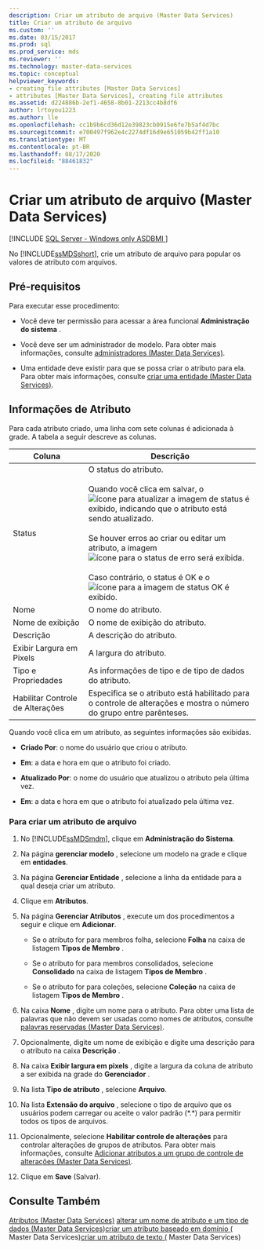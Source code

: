 ```yaml
---
description: Criar um atributo de arquivo (Master Data Services)
title: Criar um atributo de arquivo
ms.custom: ''
ms.date: 03/15/2017
ms.prod: sql
ms.prod_service: mds
ms.reviewer: ''
ms.technology: master-data-services
ms.topic: conceptual
helpviewer_keywords:
- creating file attributes [Master Data Services]
- attributes [Master Data Services], creating file attributes
ms.assetid: d224886b-2ef1-4658-8b01-2213cc4b8df6
author: lrtoyou1223
ms.author: lle
ms.openlocfilehash: cc1b9b6cd36d12e39823cb0915e6fe7b5af4d7bc
ms.sourcegitcommit: e700497f962e4c2274df16d9e651059b42ff1a10
ms.translationtype: MT
ms.contentlocale: pt-BR
ms.lasthandoff: 08/17/2020
ms.locfileid: "88461832"
---
```

# <a name="create-a-file-attribute-master-data-services"></a>Criar um atributo de arquivo (Master Data Services)

[!INCLUDE [SQL Server - Windows only ASDBMI  ](../includes/applies-to-version/sql-windows-only-asdbmi.md)]

  No [!INCLUDE[ssMDSshort](../includes/ssmdsshort-md.md)], crie um atributo de arquivo para popular os valores de atributo com arquivos.

## <a name="prerequisites"></a>Pré-requisitos
 Para executar esse procedimento:

-   Você deve ter permissão para acessar a área funcional **Administração do sistema** .

-   Você deve ser um administrador de modelo. Para obter mais informações, consulte [administradores &#40;Master Data Services&#41;](../master-data-services/administrators-master-data-services.md).

-   Uma entidade deve existir para que se possa criar o atributo para ela. Para obter mais informações, consulte [criar uma entidade &#40;Master Data Services&#41;](../master-data-services/create-an-entity-master-data-services.md).

## <a name="attribute-information"></a>Informações de Atributo
 Para cada atributo criado, uma linha com sete colunas é adicionada à grade. A tabela a seguir descreve as colunas.

|Coluna|Descrição|
|------------|-----------------|
|Status|O status do atributo.<br /><br /> Quando você clica em salvar, o ![ícone para atualizar a imagem de status](../master-data-services/media/mds-statusicon-updating.png "Ícone para atualizar o status") é exibido, indicando que o atributo está sendo atualizado.<br /><br /> Se houver erros ao criar ou editar um atributo, a imagem ![ícone para o status de erro](../master-data-services/media/mds-statusicon-error.png "Ícone para status de erro") será exibida.<br /><br /> Caso contrário, o status é OK e o ![ícone para a imagem de status OK](../master-data-services/media/mds-statusicon-ok.png "Ícone para status OK") é exibido.|
|Nome|O nome do atributo.|
|Nome de exibição|O nome de exibição do atributo.|
|Descrição|A descrição do atributo.|
|Exibir Largura em Pixels|A largura do atributo.|
|Tipo e Propriedades|As informações de tipo e de tipo de dados do atributo.|
|Habilitar Controle de Alterações|Especifica se o atributo está habilitado para o controle de alterações e mostra o número do grupo entre parênteses.|

 Quando você clica em um atributo, as seguintes informações são exibidas.

-   **Criado Por**: o nome do usuário que criou o atributo.

-   **Em**: a data e hora em que o atributo foi criado.

-   **Atualizado Por**: o nome do usuário que atualizou o atributo pela última vez.

-   **Em**: a data e hora em que o atributo foi atualizado pela última vez.

### <a name="to-create-a-file-attribute"></a>Para criar um atributo de arquivo

1.  No [!INCLUDE[ssMDSmdm](../includes/ssmdsmdm-md.md)], clique em **Administração do Sistema**.

2.  Na página **gerenciar modelo** , selecione um modelo na grade e clique em **entidades**.

3.  Na página **Gerenciar Entidade** , selecione a linha da entidade para a qual deseja criar um atributo.

4.  Clique em **Atributos**.

5.  Na página **Gerenciar Atributos** , execute um dos procedimentos a seguir e clique em **Adicionar**.

    -   Se o atributo for para membros folha, selecione **Folha** na caixa de listagem **Tipos de Membro** .

    -   Se o atributo for para membros consolidados, selecione **Consolidado** na caixa de listagem **Tipos de Membro** .

    -   Se o atributo for para coleções, selecione **Coleção** na caixa de listagem **Tipos de Membro** .

6.  Na caixa **Nome** , digite um nome para o atributo. Para obter uma lista de palavras que não devem ser usadas como nomes de atributos, consulte [palavras reservadas &#40;Master Data Services&#41;](../master-data-services/reserved-words-master-data-services.md).

7.  Opcionalmente, digite um nome de exibição e digite uma descrição para o atributo na caixa **Descrição** .

8.  Na caixa **Exibir largura em pixels** , digite a largura da coluna de atributo a ser exibida na grade do **Gerenciador** .

9. Na lista **Tipo de atributo** , selecione **Arquivo**.

10. Na lista **Extensão do arquivo** , selecione o tipo de arquivo que os usuários podem carregar ou aceite o valor padrão (*.\*) para permitir todos os tipos de arquivos.

11. Opcionalmente, selecione **Habilitar controle de alterações** para controlar alterações de grupos de atributos. Para obter mais informações, consulte [Adicionar atributos a um grupo de controle de alterações &#40;Master Data Services&#41;](../master-data-services/add-attributes-to-a-change-tracking-group-master-data-services.md).

12. Clique em **Save** (Salvar).

## <a name="see-also"></a>Consulte Também
 [Atributos &#40;Master Data Services&#41;](../master-data-services/attributes-master-data-services.md) [alterar um nome de atributo e um tipo de dados &#40;Master Data Services](../master-data-services/change-an-attribute-name-and-data-type-master-data-services.md)&#41;[criar um atributo baseado em domínio &#40;](../master-data-services/create-a-domain-based-attribute-master-data-services.md) Master Data Services&#41;[criar um atributo de texto &#40;](../master-data-services/create-a-text-attribute-master-data-services.md) Master Data Services&#41;


